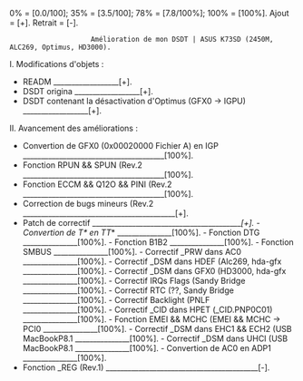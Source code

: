 0%      = [0.0/100];
35%     = [3.5/100];
78%     = [7.8/100%];
100%    = [100%].
Ajout   = [+].
Retrait = [-].

                        Amélioration de mon DSDT | ASUS K73SD (2450M, ALC269, Optimus, HD3000).

I. Modifications d'objets :

- READM				__________________[+].
- DSDT origina				__________________[+].
- DSDT contenant la désactivation d'Optimus               (GFX0 -> IGPU)	__________________[+].


II. Avancement des améliorations :

- Convertion de GFX0 (0x00020000 Fichier A) en IGP	_______________________________________[100%].
- Fonction RPUN && SPUN (Rev.2		_______________________________________[100%].
- Fonction ECCM && Q12O && PINI (Rev.2		_______________________________________[100%].
- Correction de bugs mineurs (Rev.2		__________________________________________[+].
- Patch de correctif			__________________________________________[+].
      -               Convertion de _T_* en TT_*		_______________[100%].
      -               Fonction DTG			_______________[100%].
      -               Fonction B1B2  			_______________[100%].
      -               Fonction SMBUS 			_______________[100%].
      -               Correctif _PRW dans AC0 			_______________[100%].
      -               Correctif _DSM dans HDEF           (Alc269, hda-gfx	_______________[100%].
      -               Correctif _DSM dans GFX0           (HD3000, hda-gfx	_______________[100%].
      -               Correctif IRQs Flags                 (Sandy Bridge	_______________[100%].
      -               Correctif RTC                      (??, Sandy Bridge	_______________[100%].
      -               Correctif Backlight                     (PNLF		_______________[100%].
      -               Correctif _CID dans HPET            (_CID.PNP0C01)	_______________[100%].
      -               Fonction EMEI && MCHC           (EMEI && MCHC -> PCI0	_______________[100%].
      -               Correctif _DSM dans EHC1 && ECH2   (USB MacBookP8.1	_______________[100%].
      -               Correctif _DSM dans UHCI           (USB MacBookP8.1	_______________[100%].
      -               Convertion de AC0 en ADP1 		_______________[100%].
- Fonction _REG (Rev.1) 		__________________________________________[-].
